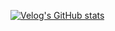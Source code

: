 [![Velog's GitHub stats](https://velog-readme-stats.vercel.app/api/badge?name=Tech%20Blog)](https://velog.io/@sichoi) 
